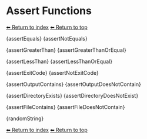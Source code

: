 # Assert Functions

[⬅ Return to index](index.md)
[⬅ Return to top](../index.md)

{assertEquals}
{assertNotEquals}

{assertGreaterThan}
{assertGreaterThanOrEqual}

{assertLessThan}
{assertLessThanOrEqual}

{assertExitCode}
{assertNotExitCode}

{assertOutputContains}
{assertOutputDoesNotContain}

{assertDirectoryExists}
{assertDirectoryDoesNotExist}

{assertFileContains}
{assertFileDoesNotContain}

{randomString}

[⬅ Return to index](index.md)
[⬅ Return to top](../index.md)
